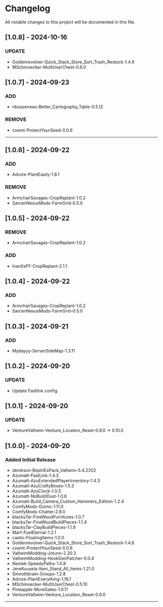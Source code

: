 # Changelog

All notable changes to this project will be documented in this file.

## [1.0.8] - 2024-10-16

### UPDATE

- Goldenrevolver-Quick_Stack_Store_Sort_Trash_Restock-1.4.9
- MSchmoecker-MultiUserChest-0.6.0

## [1.0.7] - 2024-09-23

### ADD

- nbusseneau-Better_Cartography_Table-0.5.12

### REMOVE

- coemt-ProtectYourSeed-0.0.6

---

## [1.0.6] - 2024-09-22

### ADD

- Advize-PlantEasily-1.8.1

### REMOVE

- ArmchairSavages-CropReplant-1.0.2
- SarcenNexusMods-FarmGrid-0.5.0

## [1.0.5] - 2024-09-22

### REMOVE

- ArmchairSavages-CropReplant-1.0.2

### ADD

- Ivan0xFF-CropReplant-2.1.1

## [1.0.4] - 2024-09-22

### ADD

- ArmchairSavages-CropReplant-1.0.2
- SarcenNexusMods-FarmGrid-0.5.0

## [1.0.3] - 2024-09-21

### ADD

- Mydayyy-ServerSideMap-1.3.11

## [1.0.2] - 2024-09-20

### UPDATE

- Update Fastlink config

## [1.0.1] - 2024-09-20

### UPDATE

- VentureValheim-Venture_Location_Reset-0.9.0 -> 0.10.0

## [1.0.0] - 2024-09-20

### Added Initial Release

- denikson-BepInExPack_Valheim-5.4.2202
- Azumatt-FastLink-1.4.3
- Azumatt-AzuExtendedPlayerInventory-1.4.3
- Azumatt-AzuCraftyBoxes-1.5.3
- Azumatt-AzuClock-1.0.3
- Azumatt-NoBuildDust-1.0.6
- Azumatt-Build_Camera_Custom_Hammers_Edition-1.2.4
- ComfyMods-Gizmo-1.11.0
- ComfyMods-Chatter-2.8.0
- blacks7ar-FineWoodFurnitures-1.0.7
- blacks7ar-FineWoodBuildPieces-1.1.4
- blacks7ar-ClayBuildPieces-1.1.9
- Marf-FuelEternal-1.2.1
- castix-FloatingItems-1.0.0
- Goldenrevolver-Quick_Stack_Store_Sort_Trash_Restock-1.4.8
- coemt-ProtectYourSeed-0.0.6
- ValheimModding-Jotunn-2.20.3
- ValheimModding-HookGenPatcher-0.0.4
- Nextek-SpeedyPaths-1.0.8
- JereKuusela-Item_Stand_All_Items-1.21.0
- Smoothbrain-Groups-1.2.8
- Advize-PlantEverything-1.18.1
- MSchmoecker-MultiUserChest-0.5.10
- Pineapple-MoreGates-1.0.11
- VentureValheim-Venture_Location_Reset-0.9.0
---
